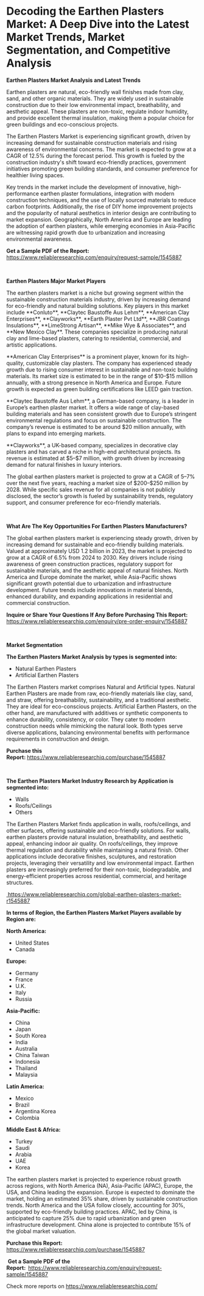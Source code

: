 <p><h1>Decoding the Earthen Plasters Market: A Deep Dive into the Latest Market Trends, Market Segmentation, and Competitive Analysis</h1></p><p><strong>Earthen Plasters Market Analysis and Latest Trends</strong></p>
<p><p>Earthen plasters are natural, eco-friendly wall finishes made from clay, sand, and other organic materials. They are widely used in sustainable construction due to their low environmental impact, breathability, and aesthetic appeal. These plasters are non-toxic, regulate indoor humidity, and provide excellent thermal insulation, making them a popular choice for green buildings and eco-conscious projects.</p><p>The Earthen Plasters Market is experiencing significant growth, driven by increasing demand for sustainable construction materials and rising awareness of environmental concerns. The market is expected to grow at a CAGR of 12.5% during the forecast period. This growth is fueled by the construction industry's shift toward eco-friendly practices, government initiatives promoting green building standards, and consumer preference for healthier living spaces.</p><p>Key trends in the market include the development of innovative, high-performance earthen plaster formulations, integration with modern construction techniques, and the use of locally sourced materials to reduce carbon footprints. Additionally, the rise of DIY home improvement projects and the popularity of natural aesthetics in interior design are contributing to market expansion. Geographically, North America and Europe are leading the adoption of earthen plasters, while emerging economies in Asia-Pacific are witnessing rapid growth due to urbanization and increasing environmental awareness.</p></p>
<p><strong>Get a Sample PDF of the Report:&nbsp;</strong> <a href="https://www.reliableresearchiq.com/enquiry/request-sample/1545887?utm_campaign=99&utm_medium=2&utm_source=Github&utm_content=ia&utm_term=26012025&utm_id=earthen-plasters">https://www.reliableresearchiq.com/enquiry/request-sample/1545887</a></p>
<p>&nbsp;</p>
<p><strong>Earthen Plasters Major Market Players</strong></p>
<p><p>The earthen plasters market is a niche but growing segment within the sustainable construction materials industry, driven by increasing demand for eco-friendly and natural building solutions. Key players in this market include **Conluto**, **Claytec Baustoffe Aus Lehm**, **American Clay Enterprises**, **Clayworks**, **Earth Plaster Pvt Ltd**, **JBR Coatings Insulations**, **LimeStrong Artisan**, **Mike Wye & Associates**, and **New Mexico Clay**. These companies specialize in producing natural clay and lime-based plasters, catering to residential, commercial, and artistic applications.</p><p>**American Clay Enterprises** is a prominent player, known for its high-quality, customizable clay plasters. The company has experienced steady growth due to rising consumer interest in sustainable and non-toxic building materials. Its market size is estimated to be in the range of $10–$15 million annually, with a strong presence in North America and Europe. Future growth is expected as green building certifications like LEED gain traction.</p><p>**Claytec Baustoffe Aus Lehm**, a German-based company, is a leader in Europe’s earthen plaster market. It offers a wide range of clay-based building materials and has seen consistent growth due to Europe’s stringent environmental regulations and focus on sustainable construction. The company’s revenue is estimated to be around $20 million annually, with plans to expand into emerging markets.</p><p>**Clayworks**, a UK-based company, specializes in decorative clay plasters and has carved a niche in high-end architectural projects. Its revenue is estimated at $5–$7 million, with growth driven by increasing demand for natural finishes in luxury interiors.</p><p>The global earthen plasters market is projected to grow at a CAGR of 5–7% over the next five years, reaching a market size of $200–$250 million by 2028. While specific sales revenue for all companies is not publicly disclosed, the sector’s growth is fueled by sustainability trends, regulatory support, and consumer preference for eco-friendly materials.</p></p>
<p>&nbsp;</p>
<p><strong>What Are The Key Opportunities For Earthen Plasters Manufacturers?</strong></p>
<p><p>The global earthen plasters market is experiencing steady growth, driven by increasing demand for sustainable and eco-friendly building materials. Valued at approximately USD 1.2 billion in 2023, the market is projected to grow at a CAGR of 6.5% from 2024 to 2030. Key drivers include rising awareness of green construction practices, regulatory support for sustainable materials, and the aesthetic appeal of natural finishes. North America and Europe dominate the market, while Asia-Pacific shows significant growth potential due to urbanization and infrastructure development. Future trends include innovations in material blends, enhanced durability, and expanding applications in residential and commercial construction.</p></p>
<p><strong>Inquire or Share Your Questions If Any Before Purchasing This Report:</strong> <a href="https://www.reliableresearchiq.com/enquiry/pre-order-enquiry/1545887?utm_campaign=99&utm_medium=2&utm_source=Github&utm_content=ia&utm_term=26012025&utm_id=earthen-plasters">https://www.reliableresearchiq.com/enquiry/pre-order-enquiry/1545887</a></p>
<p>&nbsp;</p>
<p><strong>Market Segmentation</strong></p>
<p><strong>The Earthen Plasters Market Analysis by types is segmented into:</strong></p>
<p><ul><li>Natural Earthen Plasters</li><li>Artificial Earthen Plasters</li></ul></p>
<p><p>The Earthen Plasters market comprises Natural and Artificial types. Natural Earthen Plasters are made from raw, eco-friendly materials like clay, sand, and straw, offering breathability, sustainability, and a traditional aesthetic. They are ideal for eco-conscious projects. Artificial Earthen Plasters, on the other hand, are manufactured with additives or synthetic components to enhance durability, consistency, or color. They cater to modern construction needs while mimicking the natural look. Both types serve diverse applications, balancing environmental benefits with performance requirements in construction and design.</p></p>
<p><strong>Purchase this Report:&nbsp;</strong><a href="https://www.reliableresearchiq.com/purchase/1545887?utm_campaign=99&utm_medium=2&utm_source=Github&utm_content=ia&utm_term=26012025&utm_id=earthen-plasters">https://www.reliableresearchiq.com/purchase/1545887</a></p>
<p>&nbsp;</p>
<p><strong>The Earthen Plasters Market Industry Research by Application is segmented into:</strong></p>
<p><ul><li>Walls</li><li>Roofs/Ceilings</li><li>Others</li></ul></p>
<p><p>The Earthen Plasters Market finds application in walls, roofs/ceilings, and other surfaces, offering sustainable and eco-friendly solutions. For walls, earthen plasters provide natural insulation, breathability, and aesthetic appeal, enhancing indoor air quality. On roofs/ceilings, they improve thermal regulation and durability while maintaining a natural finish. Other applications include decorative finishes, sculptures, and restoration projects, leveraging their versatility and low environmental impact. Earthen plasters are increasingly preferred for their non-toxic, biodegradable, and energy-efficient properties across residential, commercial, and heritage structures.</p></p>
<p><a href="https://www.reliableresearchiq.com/global-earthen-plasters-market-r1545887?utm_campaign=99&utm_medium=2&utm_source=Github&utm_content=ia&utm_term=26012025&utm_id=earthen-plasters">&nbsp;https://www.reliableresearchiq.com/global-earthen-plasters-market-r1545887</a></p>
<p><strong>In terms of Region, the Earthen Plasters Market Players available by Region are:</strong></p>
<p>
    <p> <strong> North America: </strong>
        <ul>
            <li>United States</li>
            <li>Canada</li>
        </ul>
        </p> 
    <p> <strong> Europe: </strong>
        <ul>
            <li>Germany</li>
            <li>France</li>
            <li>U.K.</li>
            <li>Italy</li>
            <li>Russia</li>
        </ul>
        </p> 
    <p> <strong> Asia-Pacific: </strong>
        <ul>
            <li>China</li>
            <li>Japan</li>
            <li>South Korea</li>
            <li>India</li>
            <li>Australia</li>
            <li>China Taiwan</li>
            <li>Indonesia</li>
            <li>Thailand</li>
            <li>Malaysia</li>
        </ul>
        </p> 
    <p> <strong> Latin America: </strong>
        <ul>
            <li>Mexico</li>
            <li>Brazil</li>
            <li>Argentina Korea</li>
            <li>Colombia</li>
        </ul>
        </p> 
    <p> <strong> Middle East & Africa: </strong>
        <ul>
            <li>Turkey</li>
            <li>Saudi</li>
            <li>Arabia</li>
            <li>UAE</li>
            <li>Korea</li>
        </ul>
    </p>
    </p>
<p><p>The earthen plasters market is projected to experience robust growth across regions, with North America (NA), Asia-Pacific (APAC), Europe, the USA, and China leading the expansion. Europe is expected to dominate the market, holding an estimated 35% share, driven by sustainable construction trends. North America and the USA follow closely, accounting for 30%, supported by eco-friendly building practices. APAC, led by China, is anticipated to capture 25% due to rapid urbanization and green infrastructure development. China alone is projected to contribute 15% of the global market valuation.</p></p>
<p><strong>Purchase this Report: </strong><a href="https://www.reliableresearchiq.com/purchase/1545887?utm_campaign=99&utm_medium=2&utm_source=Github&utm_content=ia&utm_term=26012025&utm_id=earthen-plasters">https://www.reliableresearchiq.com/purchase/1545887</a></p>
<p>&nbsp;<strong>Get a Sample PDF of the Report:&nbsp;&nbsp;</strong><a href="https://www.reliableresearchiq.com/enquiry/request-sample/1545887?utm_campaign=99&utm_medium=2&utm_source=Github&utm_content=ia&utm_term=26012025&utm_id=earthen-plasters">https://www.reliableresearchiq.com/enquiry/request-sample/1545887</a></p>
<p><strong></strong></p>
<p>Check more reports on <a href="https://www.reliableresearchiq.com/?utm_campaign=99&utm_medium=2&utm_source=Github&utm_content=ia&utm_term=26012025&utm_id=earthen-plasters">https://www.reliableresearchiq.com/</a></p>